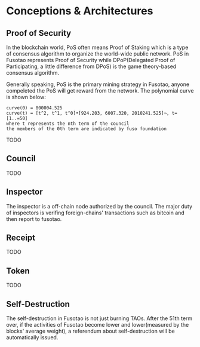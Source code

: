 # Conceptions & Architectures

## Proof of Security

In the blockchain world, PoS often means Proof of Staking which is a type of consensus algorithm to organize the world-wide public network. PoS in Fusotao represents Proof of Security while DPoP(Delegated Proof of Participating, a little difference from DPoS) is the game theory-based consensus algorithm.

Generally speaking, PoS is the primary mining strategy in Fusotao, anyone compeleted the PoS will get reward from the network. The polynomial curve is shown below:

```
curve(0) = 800004.525
curve(t) = [t^2, t^1, t^0]•[924.203, 6007.320, 2010241.525]¬, t=[1..=50]
where t represents the nth term of the council
the members of the 0th term are indicated by fuso foundation
```

TODO

## Council

TODO

## Inspector

The inspector is a off-chain node authorized by the council. The major duty of inspectors is verifing foreign-chains' transactions such as bitcoin and then report to fusotao.

## Receipt

TODO

## Token

TODO

## Self-Destruction

The self-destruction in Fusotao is not just burning TAOs. After the 51th term over, if the activities of Fusotao become lower and lower(measured by the blocks' average weight), a referendum about self-destruction will be automatically issued.